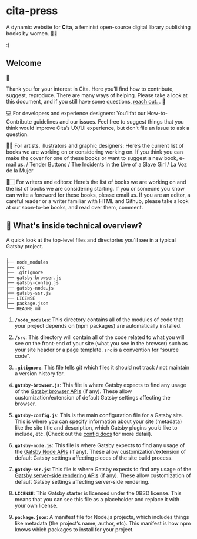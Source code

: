 # cita-press

A dynamic website for **Cita**, a feminist open-source digital library publishing books by women. 💪🏻

:)

<h2> Welcome </h2> 🐣 

Thank you for your interest in Cita. Here you’ll find how to contribute, suggest, reproduce. There are many ways of helping. Please take a look at this document, and if you still have some questions, <a href=”mailto:info@cita…> reach out. </a>. 👀

💻 <bold>For developers and experience designers:</bold> You’llfat our How-to-Contribute guidelines and our issues. Feel free to suggest things that you think would improve Cita’s UX/UI experience, but don’t file an issue to ask a question. 

🖍🏻 <bold>For artists, illustrators and graphic designers: </bold>Here’s the current list of books we are working on or considering working on. If you think you can make the cover for one of these books or want to suggest a new book, e-mail us. / Tender Buttons / The Incidents in the Live of a Slave Girl / La Voz de la Mujer

📖🏻 <bold>For writers and editors:</bold> Here’s the list of books we are working on and the list of books we are considering starting. If you or someone you know can write a foreword for these books, please email us. If you are an editor, a careful reader or a writer familiar with HTML and Github, please take a look at our soon-to-be books, and read over them, comment.

## 🧐 What's inside technical overview?

A quick look at the top-level files and directories you'll see in a typical Gatsby project.

    .
    ├── node_modules
    ├── src
    ├── .gitignore
    ├── gatsby-browser.js
    ├── gatsby-config.js
    ├── gatsby-node.js
    ├── gatsby-ssr.js
    ├── LICENSE
    ├── package.json
    └── README.md

1.  **`/node_modules`**: This directory contains all of the modules of code that your project depends on (npm packages) are automatically installed.

1.  **`/src`**: This directory will contain all of the code related to what you will see on the front-end of your site (what you see in the browser) such as your site header or a page template. `src` is a convention for “source code”.

1.  **`.gitignore`**: This file tells git which files it should not track / not maintain a version history for.

1.  **`gatsby-browser.js`**: This file is where Gatsby expects to find any usage of the [Gatsby browser APIs](https://www.gatsbyjs.com/docs/reference/config-files/gatsby-browser/) (if any). These allow customization/extension of default Gatsby settings affecting the browser.

1.  **`gatsby-config.js`**: This is the main configuration file for a Gatsby site. This is where you can specify information about your site (metadata) like the site title and description, which Gatsby plugins you’d like to include, etc. (Check out the [config docs](https://www.gatsbyjs.com/docs/reference/config-files/gatsby-config/) for more detail).

1.  **`gatsby-node.js`**: This file is where Gatsby expects to find any usage of the [Gatsby Node APIs](https://www.gatsbyjs.com/docs/reference/config-files/gatsby-node/) (if any). These allow customization/extension of default Gatsby settings affecting pieces of the site build process.

1.  **`gatsby-ssr.js`**: This file is where Gatsby expects to find any usage of the [Gatsby server-side rendering APIs](https://www.gatsbyjs.com/docs/reference/config-files/gatsby-ssr/) (if any). These allow customization of default Gatsby settings affecting server-side rendering.

1.  **`LICENSE`**: This Gatsby starter is licensed under the 0BSD license. This means that you can see this file as a placeholder and replace it with your own license.

1.  **`package.json`**: A manifest file for Node.js projects, which includes things like metadata (the project’s name, author, etc). This manifest is how npm knows which packages to install for your project.
